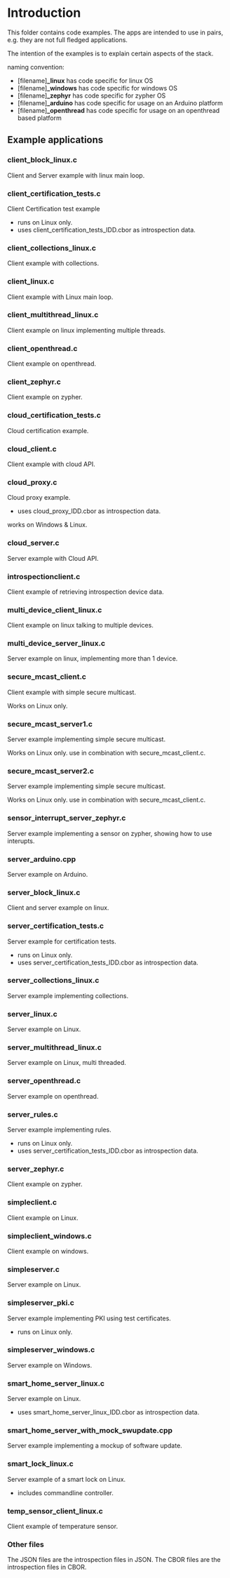 # Introduction

This folder contains code examples.
The apps are intended to use in pairs, e.g. they are not full fledged applications.

The intention of the examples is to explain certain aspects of the stack.


naming convention:

- [filename]**_linux** has code specific for linux OS
- [filename]**_windows** has code specific for windows OS
- [filename]**_zephyr** has code specific for zypher OS
- [filename]**_arduino** has code specific for usage on an Arduino platform
- [filename]**_openthread** has code specific for usage on an openthread based platform

## Example applications


### client_block_linux.c

Client and Server example with linux main loop.

### client_certification_tests.c

Client Certification test example

- runs on Linux only.
- uses client_certification_tests_IDD.cbor as introspection data.

### client_collections_linux.c

Client example with collections.

### client_linux.c

Client example with Linux main loop.

### client_multithread_linux.c

Client example on linux implementing multiple threads.

### client_openthread.c

Client example on openthread.

### client_zephyr.c

Client example on zypher.

### cloud_certification_tests.c

Cloud certification example.

### cloud_client.c

Client example with cloud API.

### cloud_proxy.c

Cloud proxy example.

- uses cloud_proxy_IDD.cbor as introspection data.

works on Windows & Linux.

### cloud_server.c

Server example with Cloud API.

### introspectionclient.c

Client example of retrieving introspection device data.

### multi_device_client_linux.c

Client example on linux talking to multiple devices.

### multi_device_server_linux.c

Server example on linux, implementing more than 1 device.

### secure_mcast_client.c

Client example with simple secure multicast.

Works on Linux only.

### secure_mcast_server1.c

Server example implementing simple secure multicast.

Works on Linux only.
use in combination with secure_mcast_client.c.

### secure_mcast_server2.c

Server example implementing simple secure multicast.

Works on Linux only.
use in combination with secure_mcast_client.c.

### sensor_interrupt_server_zephyr.c

Server example implementing a sensor on zypher, showing how to use interupts.

### server_arduino.cpp

Server example on Arduino.

### server_block_linux.c

Client and server example on linux.

### server_certification_tests.c

Server example for certification tests.

- runs on Linux only.
- uses server_certification_tests_IDD.cbor as introspection data.

### server_collections_linux.c

Server example implementing collections.

### server_linux.c

Server example on Linux.

### server_multithread_linux.c

Server example on Linux, multi threaded.

### server_openthread.c

Server example on openthread.

### server_rules.c

Server example implementing rules.

- runs on Linux only.
- uses server_certification_tests_IDD.cbor as introspection data.

### server_zephyr.c

Client example on zypher.

### simpleclient.c

Client example on Linux.

### simpleclient_windows.c

Client example on windows.

### simpleserver.c

Server example on Linux.

### simpleserver_pki.c

Server example implementing PKI using test certificates.

- runs on Linux only.

### simpleserver_windows.c

Server example on Windows.

### smart_home_server_linux.c

Server example on Linux.

- uses smart_home_server_linux_IDD.cbor as introspection data.

### smart_home_server_with_mock_swupdate.cpp

Server example implementing a mockup of software update.

### smart_lock_linux.c

Server example of a smart lock on Linux.

- includes commandline controller.

### temp_sensor_client_linux.c

Client example of temperature sensor.

### Other files

The JSON files are the introspection files in JSON.
The CBOR files are the introspection files in CBOR.
